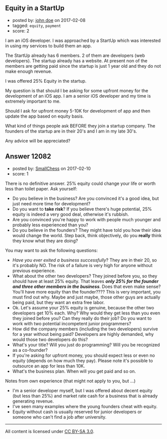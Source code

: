 ## Equity in a StartUp

- posted by: [john doe](https://stackexchange.com/users/428471/john-doe) on 2017-02-08
- tagged: `equity`, `payment`
- score: 2

I am an iOS developer. I was approached by a StartUp which was interested in using my services to build them an app. 

The StartUp already has 6 members. 2 of them are developers (web developers). The startup already has a website. At present non of the members are getting paid since the startup is just 1 year old and they do not make enough revenue. 

I was offered 25% Equity in the startup. 

My question is that should I be asking for some upfront money for the development of an iOS app. I am a senior iOS developer and my time is extremely important to me. 

Should I ask for upfront money 5-10K for development of app and then update the app based on equity basis. 

What kind of things people ask BEFORE they join a startup company. The founders of the startup are in their 20's and I am in my late 30's. 

Any advice will be appreciated? 








## Answer 12082

- posted by: [SmallChess](https://stackexchange.com/users/124226/smallchess) on 2017-02-10
- score: 1

There is no definitive answer. 25% equity could change your life or worth less than toilet paper. Ask yourself:

 - Do you believe in the business? Are you convinced it's a good idea, but just need more time for development?
 - Do you want to **take** **risk**? If you believe there's huge potential, 25% equity is indeed a very good deal, otherwise it's rubbish.
 - Are you convinced you're happy to work with people much younger and probably less experienced than you?
 - Do you believe in the founders? They might have told you how their idea would change the world. Step back, think objectively, do you **really** think they know what they are doing?

You may want to ask the following questions:

 - *Have you ever exited a business successfully*? They are in their 20, so it's probably NO. The risk of a failure is very high for anyone without previous experience.
 - What about the other two developers? They joined before you, so they should have at least 25% equity. That leaves ***only 25% for the founder and three other members in the business***. Does that even make sense? You'll have more equity than the founder???? This is very important, you must find out why. Maybe and just maybe, those other guys are actually being paid, but they want an extra free labor.
 - Ok. Let's assume your 25% equity is genuine, because the other two developers get 10% each. Why? Why would they get less than you even they joined before you? Can they really do their job? Do you want to work with two potential incompetent junior programmers?
 - How did the company members (including the two developers) survive for a year without being paid? Developers are highly demanded, why would those two developers do this?
 - What's your title? Will you just do programming? Will you be recognized as a co-founder?
 - If you're asking for upfront money, you should expect less or even no equity (depends on how much they pay). Please note it's possible to outsource an app for less than 10K.
 - What's the business plan. When will you get paid and so on.

Notes from own experience (that might not apply to you, but ...)

 - I'm a senior developer myself, but I was offered about decent equity (but less than 25%) and market rate cash for a business that is already generating revenue.
 - I've seen many examples where the young founders cheat with equity.
 - Equity without cash is usually reserved for junior developers or someone who can't find a job after university.





---

All content is licensed under [CC BY-SA 3.0](https://creativecommons.org/licenses/by-sa/3.0/).
